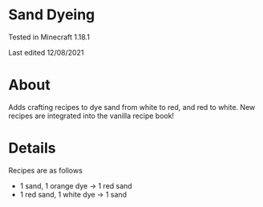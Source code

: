 # Sand Dyeing

Tested in Minecraft 1.18.1

Last edited 12/08/2021

# About

Adds crafting recipes to dye sand from white to red, and red to white.  New recipes are integrated into the vanilla recipe book!

# Details

Recipes are as follows

 - 1 sand, 1 orange dye -> 1 red sand
 - 1 red sand, 1 white dye -> 1 sand
